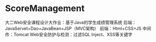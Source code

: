 # ScoreManagement
大二Web安全课程设计大作业：基于Java的学生成绩管理系统
后端：JavaServet+Dao+JavaBean+JSP（MVC架构）
前端：Html+CSS+JS
中间件：Tomcat
Web安全防护与检测：过滤SQL Inject、XSS等关键字
